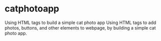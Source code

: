 # catphotoapp
Using HTML tags to build a simple cat photo app
Using HTML tags to add photos, buttons, and other elements to webpage, by building a simple cat photo app.
